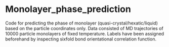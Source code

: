 # Monolayer_phase_prediction
Code for predicting the phase of monolayer (quasi-crystal/hexatic/liquid) based on the particle coordinates only. Data consisted of MD trajectories of 10000 particle monolayers of fixed temperature. Labels have been assigned beforehand by inspecting sixfold bond orientational correlation function.
